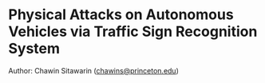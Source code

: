 # Physical Attacks on Autonomous Vehicles via Traffic Sign Recognition System

Author: Chawin Sitawarin (<chawins@princeton.edu>)
